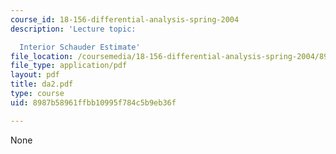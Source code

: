 ```yaml
---
course_id: 18-156-differential-analysis-spring-2004
description: 'Lecture topic:

  Interior Schauder Estimate'
file_location: /coursemedia/18-156-differential-analysis-spring-2004/8987b58961ffbb10995f784c5b9eb36f_da2.pdf
file_type: application/pdf
layout: pdf
title: da2.pdf
type: course
uid: 8987b58961ffbb10995f784c5b9eb36f

---
```

None